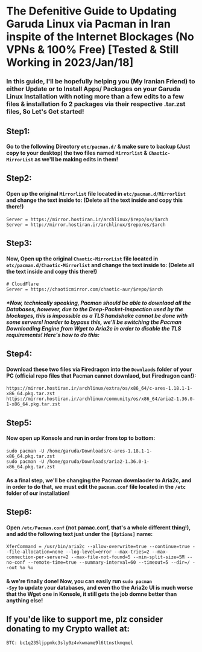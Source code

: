 # The Defenitive Guide to Updating Garuda Linux via Pacman in Iran inspite of the Internet Blockages (No VPNs &amp; 100% Free) [Tested & Still Working in 2023/Jan/18]

### In this guide, I'll be hopefully helping you (My Iranian Friend) to either Update or to Install Apps/ Packages on your Garuda Linux Installation with noting more than a few edits to a  few files & installation fo 2 packages via their respective .tar.zst files, So Let's Get started! 

## Step1:
#### Go to the following Directory <code>etc/pacman.d/</code> & make sure to backup (Just copy to your desktop) the two files named <code>Mirrorlist</code> & <code>Chaotic-MirrorList</code> as we'll be making edits in them!

## Step2: 
#### Open up the original <code>Mirrorlist</code> file located in <code>etc/pacman.d/Mirrorlist</code> and change the text inside to: (Delete all the text inside and copy this there!)
```
Server = https://mirror.hostiran.ir/archlinux/$repo/os/$arch
Server = http://mirror.hostiran.ir/archlinux/$repo/os/$arch
```

## Step3:
#### Now, Open up the original <code>Chaotic-MirrorList</code> file located in <code>etc/pacman.d/Chaotic-Mirrorlist</code> and change the text inside to:  (Delete all the text inside and copy this there!)

```
# CloudFlare
Server = https://chaoticmirror.com/chaotic-aur/$repo/$arch
```

##### *Now, technically speaking, Pacman should be able to downlaod all the Databases, however, due to the Deep-Packet-Inspection used by the blockages, this is impossible as a TLS handshake cannot be done with some servers! Inorder to bypass this, we'll be switching the Pacman Downloading Engine from Wget to Aria2c in order to disable the TLS requirements! Here's how to do this:

## Step4: 
#### Download these two files via Firedragon into the <code>Downlaods</code> folder of your PC (official repo files that Pacman cannot downlaod, but Firedragon can!):
```
https://mirror.hostiran.ir/archlinux/extra/os/x86_64/c-ares-1.18.1-1-x86_64.pkg.tar.zst
https://mirror.hostiran.ir/archlinux/community/os/x86_64/aria2-1.36.0-1-x86_64.pkg.tar.zst
```

## Step5: 
#### Now open up Konsole and run in order from top to bottom:
```
sudo pacman -U /home/garuda/Downloads/c-ares-1.18.1-1-x86_64.pkg.tar.zst
sudo pacman -U /home/garuda/Downloads/aria2-1.36.0-1-x86_64.pkg.tar.zst
```

#### As a final step, we'll be changing the Pacman downlaoder to Aria2c, and in order to do that, we must edit the <code>pacman.conf</code> file located in the <code>/etc</code> folder of our installation!

## Step6: 
#### Open <code>/etc/Pacman.conf</code> (not pamac.conf, that's a whole different thing!), and add the following text just under the <code>[Options]</code> name:
```
XferCommand = /usr/bin/aria2c --allow-overwrite=true --continue=true --file-allocation=none --log-level=error --max-tries=2 --max-connection-per-server=2 --max-file-not-found=5 --min-split-size=5M --no-conf --remote-time=true --summary-interval=60 --timeout=5 --dir=/ --out %o %u
```

#### & we're finally done! Now, you can easily run <code>sudo pacman -Syy</code> to update your databases, and even tho the Aria2c UI is much worse that the Wget one in Konsole, it still gets the job domne better than anything else!

## If you'de like to support me, plz consider donating to my Crypto wallet at: 
```
BTC: bc1q235ljppmkc3sly0z4vkwmame9l6ttnstkmqmel
```
